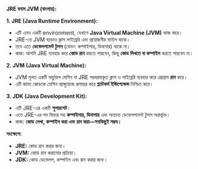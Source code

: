**JRE বনাম JVM (বাংলায়):**

**1. JRE (Java Runtime Environment):**

- এটি এমন একটি environment, যেখানে **Java Virtual Machine (JVM)** কাজ করে।
- JRE-তে JVM ছাড়াও ক্লাস লাইব্রেরি এবং প্রয়োজনীয় ফাইল থাকে।
- তবে এতে **ডেভেলপমেন্ট টুলস** (যেমন: কম্পাইলার, ডিবাগার) থাকে না।
- কাজ: আপনি JRE ব্যবহার করে **কোড রান** করতে পারবেন, কিন্তু **কোড লিখতে বা কম্পাইল** করতে পারবেন না।

**2. JVM (Java Virtual Machine):**

- JVM মূলত একটি ভার্চুয়াল মেশিন যা JRE সরবরাহকৃত ক্লাস ও লাইব্রেরি ব্যবহার করে প্রোগ্রাম **রান** করে।
- এটি জাভা কোডকে মেশিন ল্যাঙ্গুয়েজে রূপান্তর করে **প্ল্যাটফর্ম ইন্ডিপেন্ডেন্স** নিশ্চিত করে।

**3. JDK (Java Development Kit):**

- এটি JRE-এর একটি **সুপারসেট**।
- এতে JRE-এর সব ফিচার সহ **কম্পাইলার, ডিবাগার** এবং অন্যান্য ডেভেলপমেন্ট টুলস অন্তর্ভুক্ত।
- কাজ: **কোড লেখা, কম্পাইল করা এবং রান করা—সবকিছুই সম্ভব।**

**সংক্ষেপে:**

- **JRE:** কোড রান করার জন্য।
- **JVM:** কোড রান করানোর প্রক্রিয়া।
- **JDK:** কোড ডেভেলপ, কম্পাইল এবং রান করার জন্য।